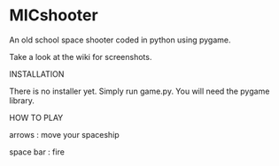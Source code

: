 MICshooter
==========

An old school space shooter coded in python using pygame.

Take a look at the wiki for screenshots.

INSTALLATION

There is no installer yet. Simply run game.py.
You will need the pygame library.

HOW TO PLAY

arrows : move your spaceship

space bar : fire 
